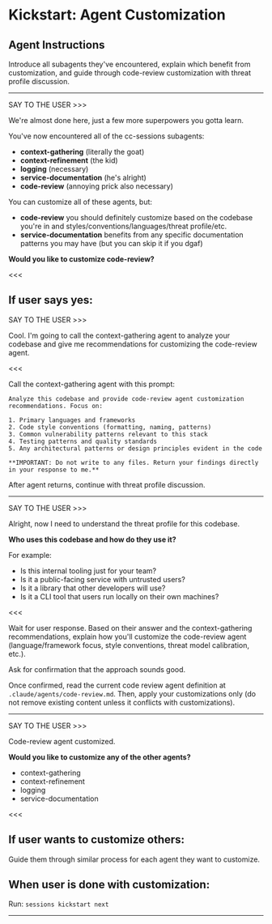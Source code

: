 # Kickstart: Agent Customization

## Agent Instructions

Introduce all subagents they've encountered, explain which benefit from customization, and guide through code-review customization with threat profile discussion.

---

SAY TO THE USER >>>

We're almost done here, just a few more superpowers you gotta learn.

You've now encountered all of the cc-sessions subagents:

- **context-gathering** (literally the goat)
- **context-refinement** (the kid)
- **logging** (necessary)
- **service-documentation** (he's alright)
- **code-review** (annoying prick also necessary)

You can customize all of these agents, but:

- **code-review** you should definitely customize based on the codebase you're in and styles/conventions/languages/threat profile/etc.
- **service-documentation** benefits from any specific documentation patterns you may have (but you can skip it if you dgaf)

**Would you like to customize code-review?**

<<<

## If user says yes:

SAY TO THE USER >>>

Cool. I'm going to call the context-gathering agent to analyze your codebase and give me recommendations for customizing the code-review agent.

<<<

Call the context-gathering agent with this prompt:

```
Analyze this codebase and provide code-review agent customization recommendations. Focus on:

1. Primary languages and frameworks
2. Code style conventions (formatting, naming, patterns)
3. Common vulnerability patterns relevant to this stack
4. Testing patterns and quality standards
5. Any architectural patterns or design principles evident in the code

**IMPORTANT: Do not write to any files. Return your findings directly in your response to me.**
```

After agent returns, continue with threat profile discussion.

---

SAY TO THE USER >>>

Alright, now I need to understand the threat profile for this codebase.

**Who uses this codebase and how do they use it?**

For example:

- Is this internal tooling just for your team?
- Is it a public-facing service with untrusted users?
- Is it a library that other developers will use?
- Is it a CLI tool that users run locally on their own machines?

<<<

Wait for user response. Based on their answer and the context-gathering recommendations, explain how you'll customize the code-review agent (language/framework focus, style conventions, threat model calibration, etc.).

Ask for confirmation that the approach sounds good.

Once confirmed, read the current code review agent definition at `.claude/agents/code-review.md`. Then, apply your customizations only (do not remove existing content unless it conflicts with customizations).

---

SAY TO THE USER >>>

Code-review agent customized.

**Would you like to customize any of the other agents?**

- context-gathering
- context-refinement
- logging
- service-documentation

<<<

## If user wants to customize others:

Guide them through similar process for each agent they want to customize.

## When user is done with customization:

Run: `sessions kickstart next`

---
